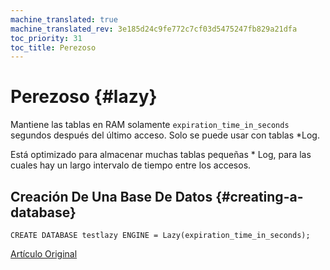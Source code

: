 ```yaml
---
machine_translated: true
machine_translated_rev: 3e185d24c9fe772c7cf03d5475247fb829a21dfa
toc_priority: 31
toc_title: Perezoso
---
```


# Perezoso {#lazy}

Mantiene las tablas en RAM solamente `expiration_time_in_seconds` segundos después del último acceso. Solo se puede usar con tablas \*Log.

Está optimizado para almacenar muchas tablas pequeñas \* Log, para las cuales hay un largo intervalo de tiempo entre los accesos.

## Creación De Una Base De Datos {#creating-a-database}

    CREATE DATABASE testlazy ENGINE = Lazy(expiration_time_in_seconds);

[Artículo Original](https://clickhouse.tech/docs/en/database_engines/lazy/) <!--hide-->
